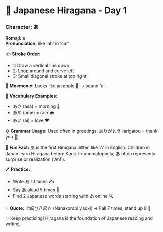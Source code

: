 # 📖 Japanese Hiragana - Day 1

### Character: あ  
**Romaji:** a  
**Pronunciation:** like 'ah' in 'car'  

✍️ **Stroke Order:**  
- 1: Draw a vertical line down
- 2: Loop around and curve left
- 3: Small diagonal stroke at top right

📝 **Mnemonic:** Looks like an apple 🍎 → sound 'a'.  

📌 **Vocabulary Examples:**  
- あさ (asa) = morning 🌅
- あめ (ame) = rain 🌧️
- あい (ai) = love ❤️

⚙️ **Grammar Usage:** Used often in greetings: ありがとう (arigatou = thank you 🙏)  

🎉 **Fun Fact:** あ is the first Hiragana letter, like 'A' in English. Children in Japan learn Hiragana before Kanji. In onomatopoeia, あ often represents surprise or realization ('Ah!').  

🖊️ **Practice:**  
- Write あ 10 times ✍️
- Say あ aloud 5 times 🎤
- Find 2 Japanese words starting with あ online 🔍

💡 **Quote:** 七転び八起き (Nanakorobi yaoki) → Fall 7 times, stand up 8 💪  

✨ Keep practicing! Hiragana is the foundation of Japanese reading and writing.

